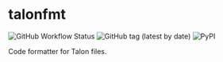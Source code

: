 # talonfmt

![GitHub Workflow Status](https://img.shields.io/github/workflow/status/wenkokke/talonfmt/CI) ![GitHub tag (latest by date)](https://img.shields.io/github/v/tag/wenkokke/talonfmt) ![PyPI](https://img.shields.io/pypi/v/talonfmt)

Code formatter for Talon files.
